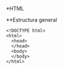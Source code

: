 *HTML

**Estructura general

```
<!DOCTYPE html>
<html>
  <head>
  </head>
  <body>
  </body>
</html>
```
